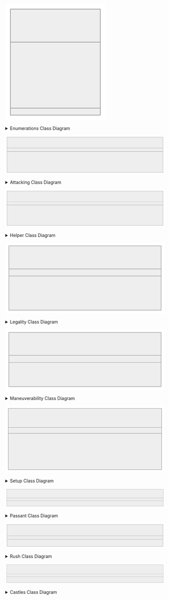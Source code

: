 ![Enumerations Class Diagram](Figures/ext_enums.svg)
<details>
    <summary>Enumerations Class Diagram</summary>
    
```mermaid
    classDiagram
    class Through{
        <<enumeration>>
        Files
        Ranks
        MainDiagonal
        OppositeDiagonal
    }
```
</details>

![Attacking Class Diagram](Figures/ext_attacking.svg)
<details>
    <summary>Attacking Class Diagram</summary>
    
```mermaid
    classDiagram
    class Attacking{
        <<static>>
        +AttackSquare(this Piece, Square, IReadOnlyDictionary~Square,IPiece~)$ Move
        +Attack(this Piece, Square, bool, IReadOnlyDictionary~Square,IPiece~)$ IReadOnlyCollection~Move~
        -AttackSquare(this Square, Square, IReadOnlyDictionary~Square,IPiece~)$ Move
        -Attack(this Square, Through, bool, int, IReadOnlyDictionary~Square,IPiece~)$ HashSet~Move~
    }
```
</details>

![Helper Class Diagram](Figures/ext_helper.svg)
<details>
    <summary>Helper Class Diagram</summary>
    
```mermaid
    classDiagram
    class Helper{
        <<static>>
        +AddNonNull(this List~T~, T)$ bool
        +Unify(this IReadOnlyCollection~T~, IReadOnlyCollection~T~)$ IReadOnlyCollection~T~
        +HasMoved(this IPiece, IReadOnlyDictionary~Square,IPiece~, IReadOnlyCollection~MoveEntry~)$ bool 
        +InBetweenSquares(this Square, Square)$ IReadOnlyCollection~Square~
    }
```
</details>

![Legality Class Diagram](Figures/ext_legality.svg)
<details>
    <summary>Legality Class Diagram</summary>
    
```mermaid
    classDiagram
    class Legality{
        <<static>>
        +IsChecked(this IChess, bool)$ bool
        +IsLegal<TChess>(this IChess, Move)$ bool 
        +IsCastlingLegal<TChess>(this IChess, Move)$ bool 
    }
```
</details>

![Maneuverability Class Diagram](Figures/ext_maneuver.svg)
<details>
    <summary>Maneuverability Class Diagram</summary>
    
```mermaid
    classDiagram
    class Maneuverability{
        <<static>>
        +MovePlus(this Square, int, int)$ Square
        +Maneuver(this Square, Through, int)$ Square
    }
```
</details>

![Setup Class Diagram](Figures/ext_setup.svg)
<details>
    <summary>Setup Class Diagram</summary>
    
```mermaid
    classDiagram
    class Setup{
        <<static>>
        +AddPiece(this Board, Square, bool)$ bool
        +AddPiece(this Chess, Square, IPiece)$ bool
        +RemovePiece(this Chess, Square, out IPiece)$ bool
        +Copy(this Board, IReadOnlyDictionary~Square,IPiece~)$
    }
```
</details>


![Passant Class Diagram](Figures/ext_passant.svg)
<details>
    <summary>Passant Class Diagram</summary>
    
```mermaid
    classDiagram
    class PawnPassant{
        <<static>>
        +EnPassant(this IPiece, IReadOnlyDictionary~Square,IPiece~, IReadOnlyCollection~MoveEntry~)$ IReadOnlyCollection~Move~
    }
```
</details>

![Rush Class Diagram](Figures/ext_rush.svg)
<details>
    <summary>Rush Class Diagram</summary>
    
```mermaid
    classDiagram
    class PawnRush{
        <<static>>
        +PawnFirstMove(this IPiece, IReadOnlyDictionary~Square,IPiece~)$ IReadOnlyCollection~Move~
    }
```
</details>

![Castles Class Diagram](Figures/ext_castles.svg)
<details>
    <summary>Castles Class Diagram</summary>
    
```mermaid
    classDiagram
    class Castling{
        <<static>>
        +Castles(this IPiece, IReadOnlyDictionary~Square,IPiece, IReadOnlyCollection~MoveEntry~)$ IReadOnlyCollection~Move~
    }
```
</details>
